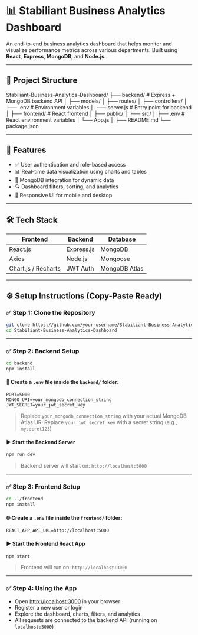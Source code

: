 # 📊 Stabiliant Business Analytics Dashboard

An end-to-end business analytics dashboard that helps monitor and visualize performance metrics across various departments. Built using **React**, **Express**, **MongoDB**, and **Node.js**.

---

## 📁 Project Structure

Stabiliant-Business-Analytics-Dashboard/
├── backend/ # Express + MongoDB backend API
│ ├── models/
│ ├── routes/
│ ├── controllers/
│ ├── .env # Environment variables
│ └── server.js # Entry point for backend
│
├── frontend/ # React frontend
│ ├── public/
│ ├── src/
│ ├── .env # React environment variables
│ └── App.js
│
├── README.md
└── package.json

---

## 🚀 Features

- ✅ User authentication and role-based access  
- 📊 Real-time data visualization using charts and tables  
- 💾 MongoDB integration for dynamic data  
- 🔍 Dashboard filters, sorting, and analytics  
- 📱 Responsive UI for mobile and desktop  

---

## 🛠️ Tech Stack

| Frontend              | Backend        | Database       |
|-----------------------|----------------|----------------|
| React.js              | Express.js     | MongoDB        |
| Axios                 | Node.js        | Mongoose       |
| Chart.js / Recharts   | JWT Auth       | MongoDB Atlas  |

---

## ⚙️ Setup Instructions (Copy-Paste Ready)

### ✅ Step 1: Clone the Repository

```bash
git clone https://github.com/your-username/Stabiliant-Business-Analytics-Dashboard.git
cd Stabiliant-Business-Analytics-Dashboard
```

---

### ✅ Step 2: Backend Setup

```bash
cd backend
npm install
```

#### 🔐 Create a `.env` file inside the `backend/` folder:

```env
PORT=5000
MONGO_URI=your_mongodb_connection_string
JWT_SECRET=your_jwt_secret_key
```

> Replace `your_mongodb_connection_string` with your actual MongoDB Atlas URI
> Replace `your_jwt_secret_key` with a secret string (e.g., `mysecret123`)

#### ▶️ Start the Backend Server

```bash
npm run dev
```

> Backend server will start on: `http://localhost:5000`

---

### ✅ Step 3: Frontend Setup

```bash
cd ../frontend
npm install
```

#### 🌐 Create a `.env` file inside the `frontend/` folder:

```env
REACT_APP_API_URL=http://localhost:5000
```

#### ▶️ Start the Frontend React App

```bash
npm start
```

> Frontend will run on: `http://localhost:3000`

---

### ✅ Step 4: Using the App

* Open [http://localhost:3000](http://localhost:3000) in your browser
* Register a new user or login
* Explore the dashboard, charts, filters, and analytics
* All requests are connected to the backend API (running on `localhost:5000`)
